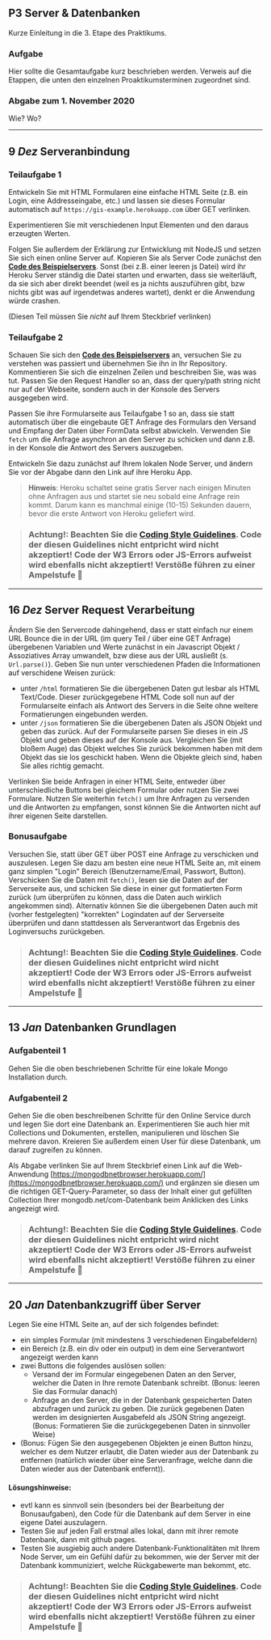 ## **P3** Server & Datenbanken

Kurze Einleitung in die 3. Etape des Praktikums.

### Aufgabe

Hier sollte die Gesamtaufgabe kurz beschrieben werden.
Verweis auf die Etappen, die unten den einzelnen Proaktikumsterminen zugeordnet sind.

### Abgabe zum 1. November 2020

Wie? Wo?

---

## **9 _Dez_** Serveranbindung

### Teilaufgabe 1

Entwickeln Sie mit HTML Formularen eine einfache HTML Seite (z.B. ein Login, eine Addresseingabe, etc.) und lassen sie dieses Formular automatisch auf `https://gis-example.herokuapp.com` über GET verlinken.

Experimentieren Sie mit verschiedenen Input Elementen und den daraus erzeugten Werten. 

Folgen Sie außerdem der Erklärung zur Entwicklung mit NodeJS und setzen Sie sich einen online Server auf. Kopieren Sie als Server Code zunächst den **[Code des Beispielservers](https://github.com/Plagiatus/GIS_SoSe2020/blob/master/Aufgabe08/Server/server.ts)**. Sonst (bei z.B. einer leeren js Datei) wird ihr Heroku Server ständig die Datei starten und erwarten, dass sie weiterläuft, da sie sich aber direkt beendet (weil es ja nichts auszuführen gibt, bzw nichts gibt was auf irgendetwas anderes wartet), denkt er die Anwendung würde crashen.

(Diesen Teil müssen Sie _nicht_ auf Ihrem Steckbrief verlinken)

### Teilaufgabe 2

Schauen Sie sich den **[Code des Beispielservers](https://github.com/Plagiatus/GIS_SoSe2020/blob/master/Aufgabe08/Server/server.ts)** an, versuchen Sie zu verstehen was passiert und übernehmen Sie ihn in Ihr Repository. Kommentieren Sie sich die einzelnen Zeilen und beschreiben Sie, was was tut. Passen Sie den Request Handler so an, dass der query/path string nicht nur auf der Webseite, sondern auch in der Konsole des Servers ausgegeben wird.

Passen Sie ihre Formularseite aus Teilaufgabe 1 so an, dass sie statt automatisch über die eingebaute GET Anfrage des Formulars den Versand und Empfang der Daten über FormData selbst abwickeln. Verwenden Sie `fetch` um die Anfrage asynchron an den Server zu schicken und dann z.B. in der Konsole die Antwort des Servers auszugeben.

Entwickeln Sie dazu zunächst auf Ihrem lokalen Node Server, und ändern Sie vor der Abgabe dann den Link auf ihre Heroku App.

> **Hinweis**: Heroku schaltet seine gratis Server nach einigen Minuten ohne Anfragen aus und startet sie neu sobald eine Anfrage rein kommt. Darum kann es manchmal einige (10-15) Sekunden dauern, bevor die erste Antwort von Heroku geliefert wird.

>### **Achtung!:** Beachten Sie die [<ins>Coding Style Guidelines</ins>](https://hs-furtwangen.github.io/GIS-SoSe-2020/codingstyle/). Code der diesen Guidelines nicht entpricht wird nicht akzeptiert! Code der W3 Errors oder JS-Errors aufweist wird ebenfalls nicht akzeptiert! Verstöße führen zu einer Ampelstufe 🚦

---

## **16 _Dez_** Server Request Verarbeitung

Ändern Sie den Servercode dahingehend, dass er statt einfach nur einem URL Bounce die in der URL (im query Teil / über eine GET Anfrage) übergebenen Variablen und Werte zunächst in ein Javascript Objekt / Assoziatives Array umwandelt, bzw diese aus der URL ausließt (s. `Url.parse()`). Geben Sie nun unter verschiedenen Pfaden die Informationen auf verschidene Weisen zurück:

- unter `/html` formatieren Sie die übergebenen Daten gut lesbar als HTML Text/Code. Dieser zurückgegebene HTML Code soll nun auf der Formularseite einfach als Antwort des Servers in die Seite ohne weitere Formatierungen eingebunden werden.
- unter `/json` formatieren Sie die übergebenen Daten als JSON Objekt und geben das zurück. Auf der Formularseite parsen Sie dieses in ein JS Objekt und geben dieses auf der Konsole aus. Vergleichen Sie (mit bloßem Auge) das Objekt welches Sie zurück bekommen haben mit dem Objekt das sie los geschickt haben. Wenn die Objekte gleich sind, haben Sie alles richtig gemacht.

Verlinken Sie beide Anfragen in einer HTML Seite, entweder über unterschiedliche Buttons bei gleichem Formular oder nutzen Sie zwei Formulare. Nutzen Sie weiterhin `fetch()` um Ihre Anfragen zu versenden und die Antworten zu empfangen, sonst können Sie die Antworten nicht auf ihrer eigenen Seite darstellen.

### Bonusaufgabe

Versuchen Sie, statt über GET über POST eine Anfrage zu verschicken und auszulesen. Legen Sie dazu am besten eine neue HTML Seite an, mit einem ganz simplen "Login" Bereich (Benutzername/Email, Passwort, Button). Verschicken Sie die Daten mit `fetch()`, lesen sie die Daten auf der Serverseite aus, und schicken Sie diese in einer gut formatierten Form zurück (um überprüfen zu können, dass die Daten auch wirklich angekommen sind). Alternativ können Sie die übergebenen Daten auch mit (vorher festgelegten) "korrekten" Logindaten auf der Serverseite überprüfen und dann stattdessen als Serverantwort das Ergebnis des Loginversuchs zurückgeben.

>### **Achtung!:** Beachten Sie die [<ins>Coding Style Guidelines</ins>](https://hs-furtwangen.github.io/GIS-SoSe-2020/codingstyle/). Code der diesen Guidelines nicht entpricht wird nicht akzeptiert! Code der W3 Errors oder JS-Errors aufweist wird ebenfalls nicht akzeptiert! Verstöße führen zu einer Ampelstufe 🚦

---

## **13 _Jan_** Datenbanken Grundlagen

### Aufgabenteil 1
Gehen Sie die oben beschriebenen Schritte für eine lokale Mongo Installation durch.

### Aufgabenteil 2
Gehen Sie die oben beschreibenen Schritte für den Online Service durch und legen Sie dort eine Datenbank an. Experimentieren Sie auch hier mit Collections und Dokumenten, erstellen, manipulieren und löschen Sie mehrere davon. Kreieren Sie außerdem einen User für diese Datenbank, um darauf zugreifen zu können.

Als Abgabe verlinken Sie auf Ihrem Steckbrief einen Link auf die Web-Anwendung [https://mongodbnetbrowser.herokuapp.com/](https://mongodbnetbrowser.herokuapp.com/) und ergänzen sie diesen um die richtigen GET-Query-Parameter, so dass der Inhalt einer gut gefüllten Collection Ihrer mongodb.net/com-Datenbank beim Anklicken des Links angezeigt wird.

>### **Achtung!:** Beachten Sie die [<ins>Coding Style Guidelines</ins>](https://hs-furtwangen.github.io/GIS-WiSe-2020-2021/codingstyle/). Code der diesen Guidelines nicht entpricht wird nicht akzeptiert! Code der W3 Errors oder JS-Errors aufweist wird ebenfalls nicht akzeptiert! Verstöße führen zu einer Ampelstufe 🚦

---

## **20 _Jan_** Datenbankzugriff über Server

Legen Sie eine HTML Seite an, auf der sich folgendes befindet:
- ein simples Formular (mit mindestens 3 verschiedenen Eingabefeldern)
- ein Bereich (z.B. ein div oder ein output) in dem eine Serverantwort angezeigt werden kann
- zwei Buttons die folgendes auslösen sollen:
  - Versand der im Formular eingegebenen Daten an den Server, welcher die Daten in Ihre remote Datenbank schreibt. (Bonus: leeren Sie das Formular danach)
  - Anfrage an den Server, die in der Datenbank gespeicherten Daten abzufragen und zurück zu geben. Die zurück gegebenen Daten werden im designierten Ausgabefeld als JSON String angezeigt. (Bonus: Formatieren Sie die zurückgegebenen Daten in sinnvoller Weise)
- (Bonus: Fügen Sie den ausgegebenen Objekten je einen Button hinzu, welcher es dem Nutzer erlaubt, die Daten wieder aus der Datenbank zu entfernen (natürlich wieder über eine Serveranfrage, welche dann die Daten wieder aus der Datenbank entfernt)).

#### Lösungshinweise:
- evtl kann es sinnvoll sein (besonders bei der Bearbeitung der Bonusaufgaben), den Code für die Datenbank auf dem Server in eine eigene Datei auszulagern.
- Testen Sie auf jeden Fall erstmal alles lokal, dann mit ihrer remote Datenbank, dann mit github pages.
- Testen Sie ausgiebig auch andere Datenbank-Funktionalitäten mit Ihrem Node Server, um ein Gefühl dafür zu bekommen, wie der Server mit der Datenbank kommuniziert, welche Rückgabewerte man bekommt, etc.

>### **Achtung!:** Beachten Sie die [<ins>Coding Style Guidelines</ins>](https://hs-furtwangen.github.io/GIS-WiSe-2020-2021/codingstyle/). Code der diesen Guidelines nicht entpricht wird nicht akzeptiert! Code der W3 Errors oder JS-Errors aufweist wird ebenfalls nicht akzeptiert! Verstöße führen zu einer Ampelstufe 🚦
